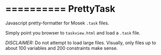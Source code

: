 ==========
PrettyTask
==========

Javascript pretty-formatter for Mosek `.task` files.

Simply point you browser to `taskview.html` and load a `.task` file.

*DISCLAIMER:* Do not attempt to load large files. Visually, only files up to
about 100 variables and 200 constraints make sense.


